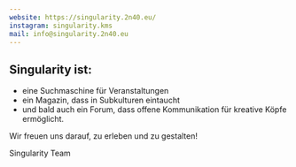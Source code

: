 ```yaml
---
website: https://singularity.2n40.eu/
instagram: singularity.kms
mail: info@singularity.2n40.eu
---
```

## Singularity ist:
- eine Suchmaschine für Veranstaltungen
- ein Magazin, dass in Subkulturen eintaucht
- und bald auch ein Forum, dass offene Kommunikation für kreative Köpfe ermöglicht.

Wir freuen uns darauf, zu erleben und zu gestalten!


Singularity Team
